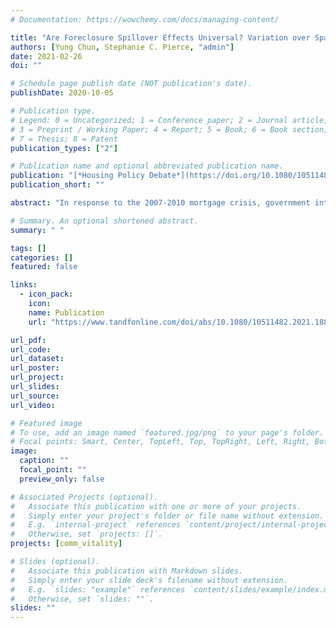 ```yaml
---
# Documentation: https://wowchemy.com/docs/managing-content/

title: "Are Foreclosure Spillover Effects Universal? Variation over Space and Time"
authors: [Yung Chun, Stephanie C. Pierce, "admin"]
date: 2021-02-26
doi: ""

# Schedule page publish date (NOT publication's date).
publishDate: 2020-10-05

# Publication type.
# Legend: 0 = Uncategorized; 1 = Conference paper; 2 = Journal article;
# 3 = Preprint / Working Paper; 4 = Report; 5 = Book; 6 = Book section;
# 7 = Thesis; 8 = Patent
publication_types: ["2"]

# Publication name and optional abbreviated publication name.
publication: "[*Housing Policy Debate*](https://doi.org/10.1080/10511482.2021.1882533)"
publication_short: ""

abstract: "In response to the 2007-2010 mortgage crisis, government intervention in the housing market was driven in part by research showing that foreclosures lower neighboring housing values and thus increase neighbors’ risk of foreclosure. Researchers have consistently identified a negative spillover effect of foreclosures on nearby housing values, but the magnitude of the effect varies widely across studies. While this variation is due, in part, to differences in the geographic region, time period, and empirical strategy of prior research, we argue that the spillover effect on nearby housing prices exhibits hyper-local variation, which may be obscured by models that aggregate spillover effect estimates within existing geographic units. In this paper, we employ geographically weighted regression (GWR) to capture the extent of spatial and temporal variation of foreclosure spillover effects in three Ohio metropolitan statistical areas. We find extensive heterogeneity of foreclosure spillover effect estimates over time and across space, suggesting that such spillovers perhaps should not be thought of as universal phenomena. These findings raise the possibility that policies and programs designed to intervene in the housing market analyze and use local variation in the negative externalities of foreclosure to best target scarce resources within and across communities."

# Summary. An optional shortened abstract.
summary: " "

tags: []
categories: []
featured: false

links:
  - icon_pack:
    icon:
    name: Publication
    url: "https://www.tandfonline.com/doi/abs/10.1080/10511482.2021.1882533?journalCode=rhpd20"

url_pdf:
url_code:
url_dataset:
url_poster:
url_project:
url_slides:
url_source:
url_video:

# Featured image
# To use, add an image named `featured.jpg/png` to your page's folder.
# Focal points: Smart, Center, TopLeft, Top, TopRight, Left, Right, BottomLeft, Bottom, BottomRight.
image:
  caption: ""
  focal_point: ""
  preview_only: false

# Associated Projects (optional).
#   Associate this publication with one or more of your projects.
#   Simply enter your project's folder or file name without extension.
#   E.g. `internal-project` references `content/project/internal-project/index.md`.
#   Otherwise, set `projects: []`.
projects: [comm_vitality]

# Slides (optional).
#   Associate this publication with Markdown slides.
#   Simply enter your slide deck's filename without extension.
#   E.g. `slides: "example"` references `content/slides/example/index.md`.
#   Otherwise, set `slides: ""`.
slides: ""
---
```

